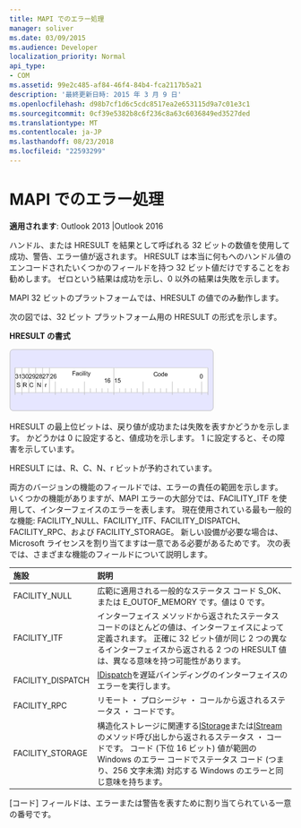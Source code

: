 ```yaml
---
title: MAPI でのエラー処理
manager: soliver
ms.date: 03/09/2015
ms.audience: Developer
localization_priority: Normal
api_type:
- COM
ms.assetid: 99e2c485-af84-46f4-84b4-fca2117b5a21
description: '最終更新日時: 2015 年 3 月 9 日'
ms.openlocfilehash: d98b7cf1d6c5cdc8517ea2e653115d9a7c01e3c1
ms.sourcegitcommit: 0cf39e5382b8c6f236c8a63c6036849ed3527ded
ms.translationtype: MT
ms.contentlocale: ja-JP
ms.lasthandoff: 08/23/2018
ms.locfileid: "22593299"
---
```

# <a name="error-handling-in-mapi"></a>MAPI でのエラー処理

**適用されます**: Outlook 2013 |Outlook 2016 
  
ハンドル、または HRESULT を結果として呼ばれる 32 ビットの数値を使用して成功、警告、エラー値が返されます。 HRESULT は本当に何もへのハンドル値のエンコードされたいくつかのフィールドを持つ 32 ビット値だけですることをお勧めします。 ゼロという結果は成功を示し、0 以外の結果は失敗を示します。
  
MAPI 32 ビットのプラットフォームでは、HRESULT の値でのみ動作します。
  
次の図では、32 ビット プラットフォーム用の HRESULT の形式を示します。
  
**HRESULT の書式**
  
![HRESULT の形式](media/amapi_49.gif "HRESULT の形式")
  
HRESULT の最上位ビットは、戻り値が成功または失敗を表すかどうかを示します。 かどうかは 0 に設定すると、値成功を示します。 1 に設定すると、その障害を示しています。
  
HRESULT には、R、C、N、r ビットが予約されています。
  
両方のバージョンの機能のフィールドでは、エラーの責任の範囲を示します。 いくつかの機能がありますが、MAPI エラーの大部分では、FACILITY_ITF を使用して、インターフェイスのエラーを表します。 現在使用されている最も一般的な機能: FACILITY_NULL、FACILITY_ITF、FACILITY_DISPATCH、FACILITY_RPC、および FACILITY_STORAGE。 新しい設備が必要な場合は、Microsoft ライセンスを割り当てますは一意である必要があるためです。 次の表では、さまざまな機能のフィールドについて説明します。
  
|施設|説明|
|:-----|:-----|
|FACILITY_NULL  <br/> |広範に適用される一般的なステータス コード S_OK、または E_OUTOF_MEMORY です。値は 0 です。  <br/> |
|FACILITY_ITF  <br/> |インターフェイス メソッドから返されたステータス コードのほとんどの値は、インターフェイスによって定義されます。 正確に 32 ビット値が同じ 2 つの異なるインターフェイスから返される 2 つの HRESULT 値は、異なる意味を持つ可能性があります。  <br/> |
|FACILITY_DISPATCH  <br/> |[IDispatch](http://msdn.microsoft.com/en-us/library/ms221608.aspx)を遅延バインディングのインターフェイスのエラーを実行します。  <br/> |
|FACILITY_RPC  <br/> |リモート ・ プロシージャ ・ コールから返されるステータス ・ コードです。  <br/> |
|FACILITY_STORAGE  <br/> |構造化ストレージに関連する[IStorage](http://msdn.microsoft.com/en-us/library/aa380015%28VS.85%29.aspx)または[IStream](http://msdn.microsoft.com/en-us/library/aa380034%28VS.85%29.aspx)のメソッド呼び出しから返されるステータス ・ コードです。 コード (下位 16 ビット) 値が範囲の Windows のエラー コードでステータス コード (つまり、256 文字未満) 対応する Windows のエラーと同じ意味を持ちます。  <br/> |
   
[コード] フィールドは、エラーまたは警告を表すために割り当てられている一意の番号です。
  

